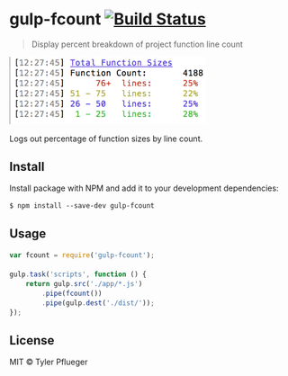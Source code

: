 # gulp-fcount [![Build Status](https://travis-ci.org/tpflueger/gulp-fcount.svg?branch=master)](https://travis-ci.org/tpflueger/gulp-fcount)

> Display percent breakdown of project function line count

<img src="https://raw.githubusercontent.com/tpflueger/gulp-fcount/master/screenshot.png" width="350">

Logs out percentage of function sizes by line count.

## Install

Install package with NPM and add it to your development dependencies:

```
$ npm install --save-dev gulp-fcount
```

## Usage

```js
var fcount = require('gulp-fcount');

gulp.task('scripts', function () {
	return gulp.src('./app/*.js')
		.pipe(fcount())
		.pipe(gulp.dest('./dist/'));
});
```
## License

MIT © Tyler Pflueger
